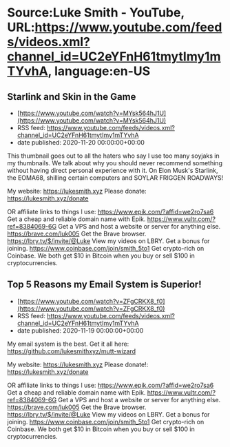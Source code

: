 # Source:Luke Smith - YouTube, URL:https://www.youtube.com/feeds/videos.xml?channel_id=UC2eYFnH61tmytImy1mTYvhA, language:en-US

## Starlink and Skin in the Game
 - [https://www.youtube.com/watch?v=MYsk564hJ1U](https://www.youtube.com/watch?v=MYsk564hJ1U)
 - RSS feed: https://www.youtube.com/feeds/videos.xml?channel_id=UC2eYFnH61tmytImy1mTYvhA
 - date published: 2020-11-20 00:00:00+00:00

This thumbnail goes out to all the haters who say I use too many soyjaks in my thumbnails. We talk about why you should never recommend something without having direct personal experience with it. On Elon Musk's Starlink, the EOMA68, shilling certain computers and SOYLAR FRIGGEN ROADWAYS!

My website: https://lukesmith.xyz
Please donate: https://lukesmith.xyz/donate

OR affiliate links to things l use:
https://www.epik.com/?affid=we2ro7sa6 Get a cheap and reliable domain name with Epik.
https://www.vultr.com/?ref=8384069-6G Get a VPS and host a website or server for anything else.
https://brave.com/luk005 Get the Brave browser.
https://lbry.tv/$/invite/@Luke View my videos on LBRY. Get a bonus for joining.
https://www.coinbase.com/join/smith_5to1 Get crypto-rich on Coinbase. We both get $10 in Bitcoin when you buy or sell $100 in cryptocurrencies.

## Top 5 Reasons my Email System is Superior!
 - [https://www.youtube.com/watch?v=ZFgCRKX8_f0](https://www.youtube.com/watch?v=ZFgCRKX8_f0)
 - RSS feed: https://www.youtube.com/feeds/videos.xml?channel_id=UC2eYFnH61tmytImy1mTYvhA
 - date published: 2020-11-19 00:00:00+00:00

My email system is the best. Get it all here:
https://github.com/lukesmithxyz/mutt-wizard

My website: https://lukesmith.xyz
Please donate!: https://lukesmith.xyz/donate

OR affiliate links to things l use:
https://www.epik.com/?affid=we2ro7sa6 Get a cheap and reliable domain name with Epik.
https://www.vultr.com/?ref=8384069-6G Get a VPS and host a website or server for anything else.
https://brave.com/luk005 Get the Brave browser.
https://lbry.tv/$/invite/@Luke View my videos on LBRY. Get a bonus for joining.
https://www.coinbase.com/join/smith_5to1 Get crypto-rich on Coinbase. We both get $10 in Bitcoin when you buy or sell $100 in cryptocurrencies.

